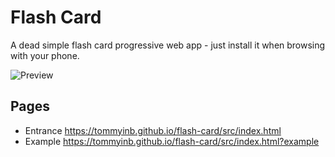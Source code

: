 # Flash Card

A dead simple flash card progressive web app - just install it when browsing with your phone.

![Preview](https://tommyinb.github.io/flash-card/resources/preview.png)

## Pages

- Entrance <https://tommyinb.github.io/flash-card/src/index.html>
- Example <https://tommyinb.github.io/flash-card/src/index.html?example>
